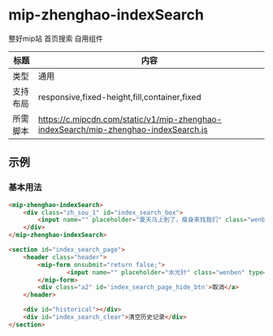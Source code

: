 # mip-zhenghao-indexSearch

整好mip站 首页搜索 自用组件

标题|内容
----|----
类型|通用
支持布局|responsive,fixed-height,fill,container,fixed
所需脚本|https://c.mipcdn.com/static/v1/mip-zhenghao-indexSearch/mip-zhenghao-indexSearch.js

## 示例

### 基本用法
```html
<mip-zhenghao-indexSearch>
	<div class="zh_sou_1" id="index_search_box">
	    <input name="" placeholder="夏天马上到了，瘦身来找我们" class="wenben" type="text"  />
	</div>
</mip-zhenghao-indexSearch>

<section id="index_search_page">
    <header class="header">
    	<mip-form onsubmit="return false;">
        		<input name="" placeholder="水光针" class="wenben" type="text" id='index_search_input' >
        </mip-form>
        <div class="a2" id='index_search_page_hide_btn'>取消</a>
    </header>

    <div id="historical"></div>
    <div id="index_search_clear">清空历史记录</div>
</section>
```
